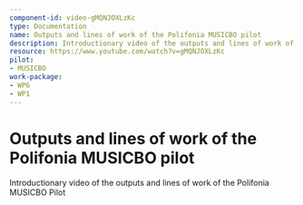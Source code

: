 ```yaml
---
component-id: video-gMQNJOXLzKc
type: Documentation
name: Outputs and lines of work of the Polifonia MUSICBO pilot
description: Introductionary video of the outputs and lines of work of the Polifonia MUSICBO Pilot
resource: https://www.youtube.com/watch?v=gMQNJOXLzKc
pilot:
- MUSICBO
work-package:
- WP6
- WP1
---
```


# Outputs and lines of work of the Polifonia MUSICBO pilot

Introductionary video of the outputs and lines of work of the Polifonia MUSICBO Pilot

